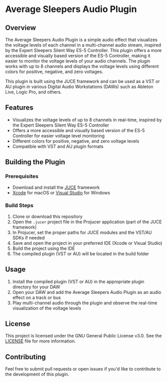 # Average Sleepers Audio Plugin

## Overview

The Average Sleepers Audio Plugin is a simple audio effect that visualizes the voltage levels of each channel in a multi-channel audio stream, inspired by the Expert Sleepers Silent Way ES-5 Controller. This plugin offers a more accessible and visually based version of the ES-5 Controller, making it easier to monitor the voltage levels of your audio channels. The plugin works with up to 8 channels and displays the voltage levels using different colors for positive, negative, and zero voltages.

This plugin is built using the JUCE framework and can be used as a VST or AU plugin in various Digital Audio Workstations (DAWs) such as Ableton Live, Logic Pro, and others.

## Features

- Visualizes the voltage levels of up to 8 channels in real-time, inspired by the Expert Sleepers Silent Way ES-5 Controller
- Offers a more accessible and visually based version of the ES-5 Controller for easier voltage level monitoring
- Different colors for positive, negative, and zero voltage levels
- Compatible with VST and AU plugin formats

## Building the Plugin

### Prerequisites

- Download and install the [JUCE](https://juce.com/get-juce) framework
- [Xcode](https://apps.apple.com/us/app/xcode/id497799835) for macOS or [Visual Studio](https://visualstudio.microsoft.com/downloads/) for Windows

### Build Steps

1. Clone or download this repository
2. Open the `.jucer` project file in the Projucer application (part of the JUCE framework)
3. In Projucer, set the proper paths for JUCE modules and the VST/AU SDKs if needed
4. Save and open the project in your preferred IDE (Xcode or Visual Studio)
5. Build the project using the IDE
6. The compiled plugin (VST or AU) will be located in the build folder

## Usage

1. Install the compiled plugin (VST or AU) in the appropriate plugin directory for your DAW
2. Open your DAW and add the Average Sleepers Audio Plugin as an audio effect on a track or bus
3. Play multi-channel audio through the plugin and observe the real-time visualization of the voltage levels

## License

This project is licensed under the GNU General Public License v3.0. See the [LICENSE](LICENSE) file for more information.

## Contributing

Feel free to submit pull requests or open issues if you'd like to contribute to the development of this plugin.
